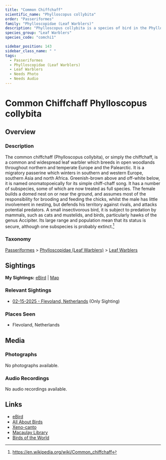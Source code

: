 ```yaml
---
title: "Common Chiffchaff"
scientific_name: "Phylloscopus collybita"
order: "Passeriformes"
family: "Phylloscopidae (Leaf Warblers)"
description: "Phylloscopus collybita is a species of bird in the Phylloscopidae (Leaf Warblers) family. It has been observed 1 times."
species_group: "Leaf Warblers"
species_code: "comchi1"

sidebar_position: 143
sidebar_class_name: " "
tags: 
  - Passeriformes
  - Phylloscopidae (Leaf Warblers)
  - Leaf Warblers
  - Needs Photo
  - Needs Audio
---
```


# Common Chiffchaff <span className='sci_name'>Phylloscopus collybita</span>

## Overview

### Description
The common chiffchaff (Phylloscopus collybita), or simply the chiffchaff, is a common and widespread leaf warbler which breeds in open woodlands throughout northern and temperate Europe and the Palearctic.
It is a migratory passerine which winters in southern and western Europe, southern Asia and north Africa. Greenish-brown above and off-white below, it is named onomatopoeically for its simple chiff-chaff song. It has a number of subspecies, some of which are now treated as full species. The female builds a domed nest on or near the ground, and assumes most of the responsibility for brooding and feeding the chicks, whilst the male has little involvement in nesting, but defends his territory against rivals, and attacks potential predators.
A small insectivorous bird, it is subject to predation by mammals, such as cats and mustelids, and birds, particularly hawks of the genus Accipiter. Its large range and population mean that its status is secure, although one subspecies is probably extinct.[^1]

[^1]: https://en.wikipedia.org/wiki/Common_chiffchaff

### Taxonomy
[Passeriformes](/tags/passeriformes) > [Phylloscopidae (Leaf Warblers)](/tags/phylloscopidae-leaf-warblers) > [Leaf Warblers](/tags/leaf-warblers)


## Sightings

**My Sightings:** [eBird](https://ebird.org/lifelist?r=world&time=life&spp=comchi1) | [Map](/map?species_code=comchi1)

### Relevant Sightings

* [02-15-2025 - Flevoland, Netherlands](https://ebird.org/checklist/S213397788) (Only Sighting)

### Places Seen

* Flevoland, Netherlands



## Media
### Photographs
No photographs available.

### Audio Recordings
No audio recordings available.

## Links
* [eBird](https://ebird.org/species/comchi1) 
* [All About Birds](https://www.allaboutbirds.org/guide/comchi1) 
* [Xeno-canto](https://www.xeno-canto.org/species/phylloscopus-collybita) 
* [Macaulay Library](https://search.macaulaylibrary.org/catalog?taxonCode=comchi1&sort=rating_rank_desc)
* [Birds of the World](https://birdsoftheworld.org/bow/species/comchi1)
